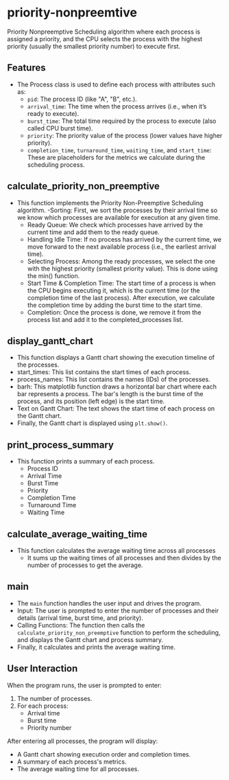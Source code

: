# priority-nonpreemtive
Priority Nonpreemptive Scheduling algorithm where each process is assigned a priority, and the CPU selects the process with the highest priority (usually the smallest priority number) to execute first.

## Features 
- The Process class is used to define each process with attributes such as:
  - `pid`: The process ID (like "A", "B", etc.).
  - `arrival_time`: The time when the process arrives (i.e., when it’s ready to execute).
  - `burst_time`: The total time required by the process to execute (also called CPU burst time).
  - `priority`: The priority value of the process (lower values have higher priority).
  - `completion_time`, `turnaround_time`, `waiting_time`, and `start_time`: These are placeholders for the metrics we calculate during the scheduling process.

 ## calculate_priority_non_preemptive
 - This function implements the Priority Non-Preemptive Scheduling algorithm.
     -Sorting: First, we sort the processes by their arrival time so we know which processes are available for execution at any given time.
     - Ready Queue: We check which processes have arrived by the current time and add them to the ready queue.
     - Handling Idle Time: If no process has arrived by the current time, we move forward to the next available process (i.e., the earliest arrival time).
     - Selecting Process: Among the ready processes, we select the one with the highest priority (smallest priority value). This is done using the min() function.
     - Start Time & Completion Time: The start time of a process is when the CPU begins executing it, which is the current time (or the completion time of the last process). After execution, we calculate the completion time by adding the burst time to the start time.
     - Completion: Once the process is done, we remove it from the process list and add it to the completed_processes list.

  ## display_gantt_chart 
  - This function displays a Gantt chart showing the execution timeline of the processes.
  - start_times: This list contains the start times of each process.
  - process_names: This list contains the names (IDs) of the processes.
  - barh: This matplotlib function draws a horizontal bar chart where each bar represents a process. The bar's length is the burst time of the process, and its position (left edge) is the start time.
  - Text on Gantt Chart: The text shows the start time of each process on the Gantt chart.
  - Finally, the Gantt chart is displayed using `plt.show()`.

  ## print_process_summary
  - This function prints a summary of each process.
    - Process ID
    - Arrival Time
    - Burst Time
    - Priority
    - Completion Time
    - Turnaround Time
    - Waiting Time
      
  ## calculate_average_waiting_time
  - This function calculates the average waiting time across all processes
      - It sums up the waiting times of all processes and then divides by the number of processes to get the average.

  ## main 
  - The `main` function handles the user input and drives the program.
  - Input: The user is prompted to enter the number of processes and their details (arrival time, burst time, and priority).
  - Calling Functions: The function then calls the `calculate_priority_non_preemptive` function to perform the scheduling, and displays the Gantt chart and process summary.
  - Finally, it calculates and prints the average waiting time.

## User Interaction

When the program runs, the user is prompted to enter:

1. The number of processes.
2. For each process:
   - Arrival time
   - Burst time
   - Priority number

After entering all processes, the program will display:

- A Gantt chart showing execution order and completion times.
- A summary of each process's metrics.
- The average waiting time for all processes.
    

